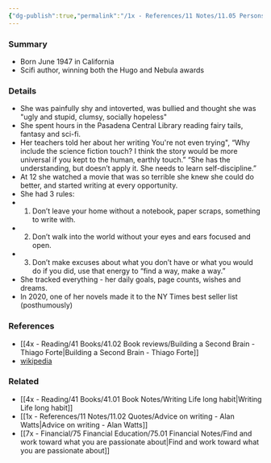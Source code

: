 ```yaml
---
{"dg-publish":true,"permalink":"/1x - References/11 Notes/11.05 Persons/Octavia Estelle Butler/","title":"Octavia Estelle Butler","noteIcon":"","created":"2023-09-16T12:45:00.221+03:00","updated":"2024-02-14T20:18:18.076+03:00"}
---
```



### Summary
- Born June 1947 in California
- Scifi author, winning both the Hugo and Nebula awards

### Details
- She was painfully shy and intoverted, was bullied and thought she was "ugly and stupid, clumsy, socially hopeless"
- She spent hours in the Pasadena Central Library reading fairy tails, fantasy and sci-fi.
- Her teachers told her about her writing You're not even trying", “Why include the science fiction touch? I think the story would be more universal if you kept to the human, earthly touch.”  “She has the understanding, but doesn’t apply it. She needs to learn self-discipline.”
- At 12 she watched a movie that was so terrible she knew she could do better, and started writing at every opportunity.
- She had 3 rules:
- 1. Don’t leave your home without a notebook, paper scraps, something to write with.
- 2. Don’t walk into the world without your eyes and ears focused and open. 
- 3. Don’t make excuses about what you don’t have or what you would do if you did, use that energy to “find a way, make a way.”
- She tracked everything - her daily goals, page counts, wishes and dreams.
- In 2020, one of her novels made it to the NY Times best seller list (posthumously)


### References
- [[4x - Reading/41 Books/41.02 Book reviews/Building a Second Brain - Thiago Forte\|Building a Second Brain - Thiago Forte]]
- [wikipedia](https://en.wikipedia.org/wiki/Octavia_E._Butler)

### Related
- [[4x - Reading/41 Books/41.01 Book Notes/Writing Life long habit\|Writing Life long habit]]
- [[1x - References/11 Notes/11.02 Quotes/Advice on writing - Alan Watts\|Advice on writing - Alan Watts]]
- [[7x - Financial/75 Financial Education/75.01 Financial Notes/Find and work toward what you are passionate about\|Find and work toward what you are passionate about]]